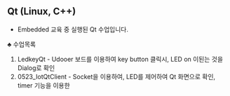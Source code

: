 ## Qt (Linux, C++)
- Embedded 교육 중 실행된 Qt 수업입니다.

♣ 수업목록

1. LedkeyQt - Udooer 보드를 이용하여 key button 클릭시, LED on 이된는 것을 Dialog로 확인
2. 0523_IotQtClient - Socket을 이용하여, LED를 제어하여 Qt 화면으로 확인, timer 기능을 이용한 
 
